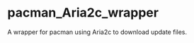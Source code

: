 pacman_Aria2c_wrapper
=====================

A wrapper for pacman using Aria2c to download update files.
